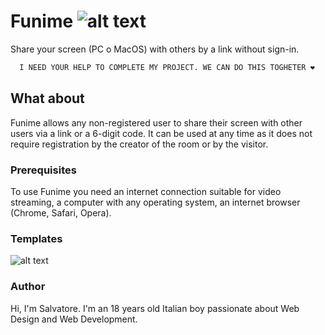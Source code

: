 # Funime ![alt text](https://i.ibb.co/kSHrw8h/Webp-net-resizeimage.png) 
Share your screen (PC o MacOS) with others by a link without sign-in.

```sh
  I NEED YOUR HELP TO COMPLETE MY PROJECT. WE CAN DO THIS TOGHETER ❤️
  ```

## What about
Funime allows any non-registered user to share their screen with other users via a link or a 6-digit code. It can be used at any time as it does not require registration by the creator of the room or by the visitor.

### Prerequisites 
To use Funime you need an internet connection suitable for video streaming, a computer with any operating system, an internet browser (Chrome, Safari, Opera).

### Templates
![alt text](https://i.ibb.co/6B4BXRB/Schermata-2021-01-19-alle-18-02-22.png)

### Author
Hi, I'm Salvatore. I'm an 18 years old Italian boy passionate about Web Design and Web Development.
